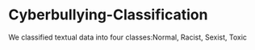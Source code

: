 # Cyberbullying-Classification
We classified textual data into four classes:Normal, Racist, Sexist, Toxic
